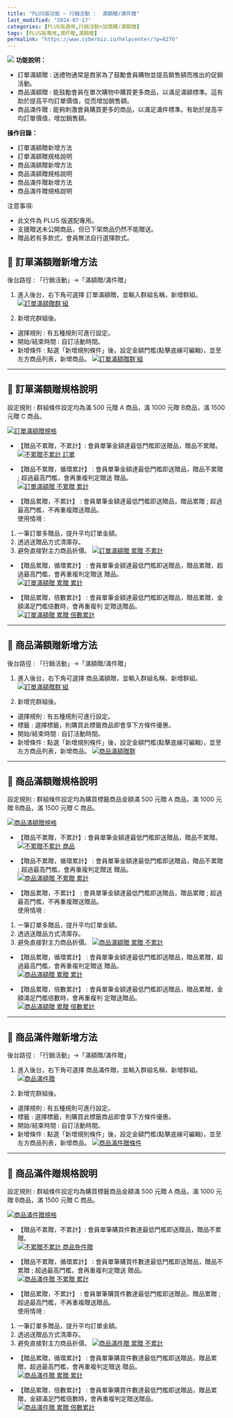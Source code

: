 ```yaml
---
title: "PLUS版功能 – 行銷活動 :  滿額贈/滿件贈"
last_modified: "2024-07-17"
categories: [PLUS版適用,行銷活動>加價購/滿額贈]
tags: [PLUS版專用,滿件贈,滿額贈]
permalink: "https://www.cyberbiz.io/helpcenter/?p=8276"
---
```


![](https://www.cyberbiz.io/helpcenter/wp-content/uploads/PLUS版3.png)
**功能說明：**  

* 訂單滿額贈 : 送禮物通常是商家為了鼓勵會員購物並提高銷售額而推出的促銷活動。
* 商品滿額贈 : 能鼓勵會員在單次購物中購買更多商品，以滿足滿額標準。這有助於提高平均訂單價值，從而增加銷售額。
* 商品滿件贈 : 能夠刺激會員購買更多的商品，以滿足滿件標準。有助於提高平均訂單價值，增加銷售額。

**操作目錄：**

* 訂單滿額贈新增方法
* 訂單滿額贈規格說明
* 商品滿額贈新增方法
* 商品滿額贈規格說明
* 商品滿件贈新增方法
* 商品滿件贈規格說明

注意事項:  

* 此文件為 PLUS 版選配專用。
* 支援贈送未公開商品，但已下架商品仍然不能贈送。
* 贈品若有多款式，會員無法自行選擇款式。

## 📌 訂單滿額贈新增方法


後台路徑 :  「行銷活動」→「滿額贈/滿件贈」  


1. 進入後台，右下角可選擇 訂單滿額贈，並輸入群組名稱，新增群組。  
[![訂單滿額贈群˙組](https://www.cyberbiz.io/support/wp-content/uploads/滿額贈滿件贈設定教學01.png)](https://www.cyberbiz.io/support/wp-content/uploads/滿額贈滿件贈設定教學01.png)



2. 新增完群組後。 
* 選擇規則 : 有五種規則可進行設定。
* 開始/結束時間 : 自訂活動時間。
* 新增條件 : 點選「新增規則條件」後，設定金額門檻(點擊底線可編輯)，並至左方商品列表，新增商品。
[![訂單滿額贈群˙組](https://www.cyberbiz.io/support/wp-content/uploads/滿額贈滿件贈設定教學02.png)](https://www.cyberbiz.io/support/wp-content/uploads/滿額贈滿件贈設定教學02.png)

* * *

## 📌 訂單滿額贈規格說明



設定規則 : 群組條件設定均為滿 500 元贈 A 商品，滿 1000 元贈 B商品，滿 1500 元贈 C 商品。  

[![訂單滿額贈規格](https://www.cyberbiz.io/support/wp-content/uploads/滿額贈滿件贈設定教學03.png)](https://www.cyberbiz.io/support/wp-content/uploads/滿額贈滿件贈設定教學03.png)  

* 【贈品不累贈，不累計】: 會員單筆金額達最低門檻即送贈品，贈品不累贈。  
[![不累贈不累計 訂單](https://www.cyberbiz.io/support/wp-content/uploads/滿額贈滿件贈設定教學04.png)](https://www.cyberbiz.io/support/wp-content/uploads/滿額贈滿件贈設定教學04.png)



* 【贈品不累贈，循環累計】 : 會員單筆金額達最低門檻即送贈品，贈品不累贈 ; 超過最高門檻，會再重複判定贈送 贈品。  
[![訂單滿額贈 不累贈 累計](https://www.cyberbiz.io/support/wp-content/uploads/滿額贈滿件贈設定教學05.png)](https://www.cyberbiz.io/support/wp-content/uploads/滿額贈滿件贈設定教學05.png)



* 【贈品累贈，不累計】 : 會員單筆金額達最低門檻即送贈品，贈品累贈 ; 超過最高門檻，不再重複贈送贈品。  
使用情境 :

1. 一筆訂單多贈品，提升平均訂單金額。
2. 透過送贈品方式清庫存。
3. 避免直接對主力商品折價。
[![訂單滿額贈 累贈 不累計](https://www.cyberbiz.io/support/wp-content/uploads/滿額贈滿件贈設定教學06.png)](https://www.cyberbiz.io/support/wp-content/uploads/滿額贈滿件贈設定教學06.png)



* 【贈品累贈，循環累計】 : 會員單筆金額達最低門檻即送贈品，贈品累贈，超過最高門檻，會再重複判定贈送 贈品。  
[![訂單滿額贈 累贈 累計](https://www.cyberbiz.io/support/wp-content/uploads/滿額贈滿件贈設定教學07.png)](https://www.cyberbiz.io/support/wp-content/uploads/滿額贈滿件贈設定教學07.png)



* 【贈品累贈，倍數累計】 : 會員單筆金額達最低門檻即送贈品，贈品累贈，金額滿足門檻倍數時，會再重複判 定贈送贈品。  
[![訂單滿額贈 累贈 倍數累計](https://www.cyberbiz.io/support/wp-content/uploads/滿額贈滿件贈設定教學08.png)](https://www.cyberbiz.io/support/wp-content/uploads/滿額贈滿件贈設定教學08.png)



* * *

## 📌 商品滿額贈新增方法


後台路徑 :  「行銷活動」→「滿額贈/滿件贈」  


1. 進入後台，右下角可選擇 商品滿額贈，並輸入群組名稱，新增群組。  
[![訂單滿額贈群˙組](https://www.cyberbiz.io/support/wp-content/uploads/滿額贈滿件贈設定教學09.png)](https://www.cyberbiz.io/support/wp-content/uploads/滿額贈滿件贈設定教學09.png)



2. 新增完群組後。 
* 選擇規則 : 有五種規則可進行設定。
* 標籤 : 選擇標籤，則購買此標籤商品即會享下方條件優惠。
* 開始/結束時間 : 自訂活動時間。
* 新增條件 : 點選「新增規則條件」後，設定金額門檻(點擊底線可編輯)，並至左方商品列表，新增商品。
[![商品滿額贈群](https://www.cyberbiz.io/support/wp-content/uploads/滿額贈滿件贈設定教學10.png)](https://www.cyberbiz.io/support/wp-content/uploads/滿額贈滿件贈設定教學10.png)

* * *

## 📌 商品滿額贈規格說明



設定規則 : 群組條件設定均為購買標籤商品金額滿 500 元贈 A 商品，滿 1000 元贈 B商品，滿 1500 元贈 C 商品。  

[![商品滿額贈規格](https://www.cyberbiz.io/support/wp-content/uploads/滿額贈滿件贈設定教學11.png)](https://www.cyberbiz.io/support/wp-content/uploads/滿額贈滿件贈設定教學11.png)  

* 【贈品不累贈，不累計】: 會員單筆金額達最低門檻即送贈品，贈品不累贈。  
[![不累贈不累計 商品](https://www.cyberbiz.io/support/wp-content/uploads/滿額贈滿件贈設定教學12.png)](https://www.cyberbiz.io/support/wp-content/uploads/滿額贈滿件贈設定教學12.png)



* 【贈品不累贈，循環累計】 : 會員單筆金額達最低門檻即送贈品，贈品不累贈 ; 超過最高門檻，會再重複判定贈送 贈品。  
[![商品滿額贈 不累贈 累計](https://www.cyberbiz.io/support/wp-content/uploads/滿額贈滿件贈設定教學13.png)](https://www.cyberbiz.io/support/wp-content/uploads/滿額贈滿件贈設定教學13.png)



* 【贈品累贈，不累計】 : 會員單筆金額達最低門檻即送贈品，贈品累贈 ; 超過最高門檻，不再重複贈送贈品。  
使用情境 :

1. 一筆訂單多贈品，提升平均訂單金額。
2. 透過送贈品方式清庫存。
3. 避免直接對主力商品折價。
[![商品滿額贈 累贈 不累計](https://www.cyberbiz.io/support/wp-content/uploads/滿額贈滿件贈設定教學14.png)](https://www.cyberbiz.io/support/wp-content/uploads/滿額贈滿件贈設定教學14.png)



* 【贈品累贈，循環累計】 : 會員單筆金額達最低門檻即送贈品，贈品累贈，超過最高門檻，會再重複判定贈送 贈品。  
[![商品滿額贈 累贈 累計](https://www.cyberbiz.io/support/wp-content/uploads/滿額贈滿件贈設定教學15.png)](https://www.cyberbiz.io/support/wp-content/uploads/滿額贈滿件贈設定教學15.png)



* 【贈品累贈，倍數累計】 : 會員單筆金額達最低門檻即送贈品，贈品累贈，金額滿足門檻倍數時，會再重複判 定贈送贈品。  
[![商品滿額贈 累贈 倍數累計](https://www.cyberbiz.io/support/wp-content/uploads/滿額贈滿件贈設定教學16.png)](https://www.cyberbiz.io/support/wp-content/uploads/滿額贈滿件贈設定教學16.png)



* * *

## 📌 商品滿件贈新增方法


後台路徑 :  「行銷活動」→「滿額贈/滿件贈」  


1. 進入後台，右下角可選擇 商品滿件贈，並輸入群組名稱，新增群組。  
[![商品滿件贈](https://www.cyberbiz.io/support/wp-content/uploads/滿額贈滿件贈設定教學17.png)](https://www.cyberbiz.io/support/wp-content/uploads/滿額贈滿件贈設定教學17.png)



2. 新增完群組後。 
* 選擇規則 : 有五種規則可進行設定。
* 標籤 : 選擇標籤，則購買此標籤商品即會享下方條件優惠。
* 開始/結束時間 : 自訂活動時間。
* 新增條件 : 點選「新增規則條件」後，設定金額門檻(點擊底線可編輯)，並至左方商品列表，新增商品。
[![商品滿件贈條件](https://www.cyberbiz.io/support/wp-content/uploads/滿額贈滿件贈設定教學18.png)](https://www.cyberbiz.io/support/wp-content/uploads/滿額贈滿件贈設定教學18.png)

* * *

## 📌 商品滿件贈規格說明



設定規則 : 群組條件設定均為購買標籤商品金額滿 500 元贈 A 商品，滿 1000 元贈 B商品，滿 1500 元贈 C 商品。  

[![商品滿件贈規格](https://www.cyberbiz.io/support/wp-content/uploads/滿額贈滿件贈設定教學19.png)](https://www.cyberbiz.io/support/wp-content/uploads/滿額贈滿件贈設定教學19.png)  

* 【贈品不累贈，不累計】: 會員單筆購買件數達最低門檻即送贈品，贈品不累贈。  
[![不累贈不累計 商品免件贈](https://www.cyberbiz.io/support/wp-content/uploads/滿額贈滿件贈設定教學20.png)](https://www.cyberbiz.io/support/wp-content/uploads/滿額贈滿件贈設定教學20.png)



* 【贈品不累贈，循環累計】 : 會員單筆購買件數達最低門檻即送贈品，贈品不累贈 ; 超過最高門檻，會再重複判定贈送 贈品。  
[![商品滿件贈 不累贈 累計](https://www.cyberbiz.io/support/wp-content/uploads/滿額贈滿件贈設定教學21.png)](https://www.cyberbiz.io/support/wp-content/uploads/滿額贈滿件贈設定教學21.png)



* 【贈品累贈，不累計】 : 會員單筆購買件數達最低門檻即送贈品，贈品累贈 ; 超過最高門檻，不再重複贈送贈品。  
使用情境 :

1. 一筆訂單多贈品，提升平均訂單金額。
2. 透過送贈品方式清庫存。
3. 避免直接對主力商品折價。
[![商品滿件贈 累贈 不累計](https://www.cyberbiz.io/support/wp-content/uploads/滿額贈滿件贈設定教學22.png)](https://www.cyberbiz.io/support/wp-content/uploads/滿額贈滿件贈設定教學22.png)



* 【贈品累贈，循環累計】 : 會員單筆購買件數達最低門檻即送贈品，贈品累贈，超過最高門檻，會再重複判定贈送 贈品。  
[![商品滿件贈 累贈 累計](https://www.cyberbiz.io/support/wp-content/uploads/滿額贈滿件贈設定教學23.png)](https://www.cyberbiz.io/support/wp-content/uploads/滿額贈滿件贈設定教學23.png)



* 【贈品累贈，倍數累計】 : 會員單筆購買件數達最低門檻即送贈品，贈品累贈，金額滿足門檻倍數時，會再重複判定贈送贈品。  
[![商品滿件贈 累贈 倍數累計](https://www.cyberbiz.io/support/wp-content/uploads/滿額贈滿件贈設定教學24.png)](https://www.cyberbiz.io/support/wp-content/uploads/滿額贈滿件贈設定教學24.png)



